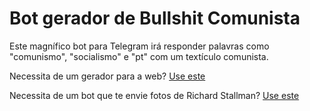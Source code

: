 # Bot gerador de Bullshit Comunista

Este magnífico bot para Telegram irá responder palavras como "comunismo", "socialismo" e "pt" com um textículo comunista.

Necessita de um gerador para a web? [Use este](https://github.com/asgunzi/BullshitComunista)

Necessita de um bot que te envie fotos de Richard Stallman? [Use este](https://github.com/jcanabarro/StallmanBot)
